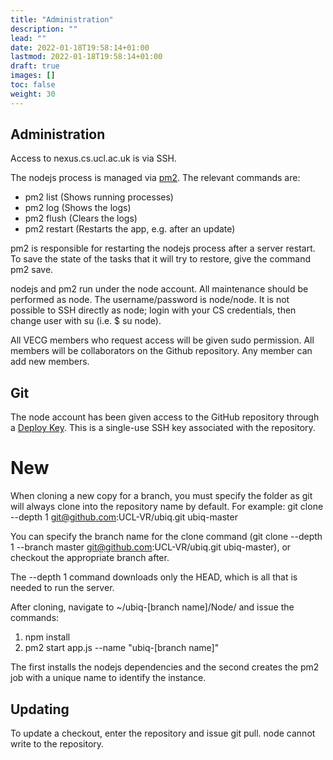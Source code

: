 ```yaml
---
title: "Administration"
description: ""
lead: ""
date: 2022-01-18T19:58:14+01:00
lastmod: 2022-01-18T19:58:14+01:00
draft: true
images: []
toc: false
weight: 30
---
```


## Administration

Access to nexus.cs.ucl.ac.uk is via SSH.

The nodejs process is managed via [pm2](https://pm2.keymetrics.io/). The relevant commands are:

* pm2 list (Shows running processes)
* pm2 log (Shows the logs)
* pm2 flush (Clears the logs)
* pm2 restart (Restarts the app, e.g. after 
an update)

pm2 is responsible for restarting the nodejs process after a server restart. To save the state of the tasks that it will try to restore, give the command pm2 save.

nodejs and pm2 run under the node account. All maintenance should be performed as node. The username/password is node/node. It is not possible to SSH directly as node; login with your CS credentials, then change user with su (i.e. $ su node).

All VECG members who request access will be given sudo permission. All members will be collaborators on the Github repository. Any member can add new members.

## Git

The node account has been given access to the GitHub repository through a [Deploy Key](https://docs.github.com/en/developers/overview/managing-deploy-keys). This is a single-use SSH key associated with the repository.

# New

When cloning a new copy for a branch, you must specify the folder as git will always clone into the repository name by default. For example: git clone --depth 1 git@github.com:UCL-VR/ubiq.git ubiq-master

You can specify the branch name for the clone command (git clone --depth 1 --branch master git@github.com:UCL-VR/ubiq.git ubiq-master), or checkout the appropriate branch after.

The --depth 1 command downloads only the HEAD, which is all that is needed to run the server.

After cloning, navigate to ~/ubiq-[branch name]/Node/ and issue the commands:

1. npm install
2. pm2 start app.js --name "ubiq-[branch name]"

The first installs the nodejs dependencies and the second creates the pm2 job with a unique name to identify the instance.

## Updating

To update a checkout, enter the repository and issue git pull. node cannot write to the repository.
